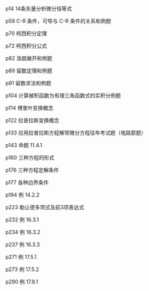 p14  14条矢量分析微分恒等式

p59 C-R 条件，可导与 C-R 条件的关系和例题

p70 柯西积分定理

p72 柯西积分公式

p82 洛朗展开和例题

p89 留数定理和例题

p91 留数求法和例题

p104 计算被积函数为有理三角函数式的实积分例题

p114 傅里叶变换概念

p122 拉普拉斯变换概念

p133 应用拉普拉斯方程解常微分方程往年考试题（电路那题）

p143 命题 11.4.1

p160 三种方程的形式

p176 三种方程定解条件

p177 各种边界条件

p194 例 14.2.2

p223 勒让德多项式及前3项表达式

p232 例 16.3.1

p234 例 16.3.2

p237 例 16.3.3

p271 例 17.5.1

p273 例 17.5.2

p290 例 17.8.1
